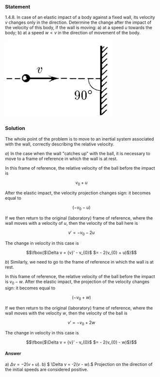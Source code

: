 ###  Statement 

$1.4.8.$ In case of an elastic impact of a body against a fixed wall, its velocity $v$ changes only in the direction. Determine the change after the impact of the velocity of this body, if the wall is moving: 
a) at a speed $u$ towards the body; 
b) at a speed $w < v$ in the direction of movement of the body. 

![ For problem $1.4.8$ |359x257, 31%](../../img/1.4.8/statement.png)

### Solution

The whole point of the problem is to move to an inertial system associated with the wall, correctly describing the relative velocity.

$a)$ In the case when the wall "catches up" with the ball, it is necessary to move to a frame of reference in which the wall is at rest.

In this frame of reference, the relative velocity of the ball before the impact is

$$v_{0} + u$$

After the elastic impact, the velocity projection changes sign: it becomes equal to 

$$(- v_{0} - u)$$

If we then return to the original (laboratory) frame of reference, where the wall moves with a velocity of $u$, then the velocity of the ball here is 

$${v}' = - v_{0} - 2u$$

The change in velocity in this case is 

$$\fbox{$\Delta v = {v}' - v_{0}$ $= - 2(v_{0} + u)$}$$ 

$b)$ Similarly, we need to go to the frame of reference in which the wall is at rest. 

In this frame of reference, the relative velocity of the ball before the impact is $v_{0} - w$. After the elastic impact, the projection of the velocity changes sign: it becomes equal to 

$$(- v_{0} + w)$$ 

If we then return to the original (laboratory) frame of reference, where the wall moves with the velocity $w$, then the velocity of the ball is 

$${v}' = - v_{0} + 2w$$ 

The change in velocity in this case is 

$$\fbox{$\Delta v = {v}' - v_{0}$ $= - 2(v_{0} - w)$}$$ 

#### Answer

a) $\Delta v = -2(v + u).$
b) $ \Delta v = -2(v - w).$ Projection on the direction of the initial speeds are considered positive.
